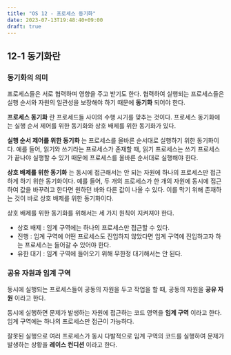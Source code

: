 ```yaml
---
title: "OS 12 - 프로세스 동기화"
date: 2023-07-13T19:48:40+09:00
draft: true
---
```


## 12-1 동기화란
### 동기화의 의미

프로세스들은 서로 협력하며 영향을 주고 받기도 한다. 협력하여 실행되는 프로세스들은 실행 순서와 자원의 일관성을 보장해야 하기 때문에 **동기화** 되어야 한다.

**프로세스 동기화** 란 프로세드들 사이의 수행 시기를 맞추는 것이다. 프로세스 동기화에는 실행 순서 제어를 위한 동기화와 상호 배제를 위한 동기화가 있다.

**실행 순서 제어를 위한 동기화** 는 프로세스를 올바른 순서대로 실행하기 위한 동기화이다. 예를 들어, 읽기와 쓰기라는 프로세스가 존재할 때, 읽기 프로세스는 쓰기 프로세스가 끝나야 실행할 수 있기 때문에 
프로세스를 올바른 순서대로 실행해야 한다.

**상호 배제를 위한 동기화** 는 동시에 접근해서는 안 되는 자원에 하나의 프로세스만 접근하게 하기 위한 동기화이다. 예를 들어, 두 개의 프로세스가 한 개의 자원에 동시에 접근하여 값을 바꾸려고 한다면 
원하던 바와 다른 값이 나올 수 있다. 이를 막기 위해 존재하는 것이 바로 상호 배제를 위한 동기화이다.

상호 배제를 위한 동기화를 위해서는 세 가지 원칙이 지켜져야 한다.
- 상호 배제 : 임계 구역에는 하나의 프로세스만 접근할 수 있다.
- 진행 : 임계 구역에 어떤 프로세스도 진입하지 않았다면 임계 구역에 진입하고자 하는 프로세스는 들어갈 수 있어야 한다.
- 유한 대기 : 임계 구역에 들어오기 위해 무한정 대기해서는 안 된다.

### 공유 자원과 임계 구역
동시에 실행되는 프로세스들이 공동의 자원을 두고 작업을 할 때, 공동의 자원을 **공유 자원** 이라고 한다.

동시에 실행하면 문제가 발생하는 자원에 접근하는 코드 영역을 **임계 구역** 이라고 한다. 임계 구역에는 하나의 프로세스만 접근이 가능하다.

잘못된 실행으로 여러 프로세스가 동시 다발적으로 임계 구역의 코드를 실행하여 문제가 발생하는 상황을 **레이스 컨디션** 이라고 한다.

